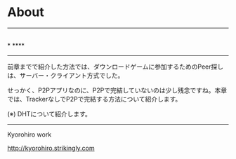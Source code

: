 # About
<hr>
<br>
* ****

<hr>

前章までで紹介した方法では、ダウンロードゲームに参加するためのPeer探しは、サーバー・クライアント方式でした。

せっかく、P2Pアプリなのに、P2Pで完結していないのは少し残念ですね。本章では、TrackerなしでP2Pで完結する方法について紹介します。



(※) DHTについて紹介します。



-------
Kyorohiro work

http://kyorohiro.strikingly.com